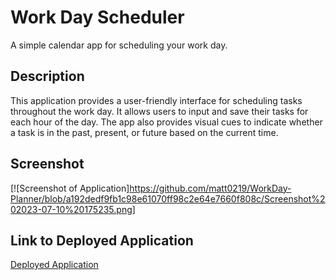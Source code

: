 # Work Day Scheduler

A simple calendar app for scheduling your work day.

## Description

This application provides a user-friendly interface for scheduling tasks throughout the work day. It allows users to input and save their tasks for each hour of the day. The app also provides visual cues to indicate whether a task is in the past, present, or future based on the current time.

## Screenshot
[![Screenshot of Application]https://github.com/matt0219/WorkDay-Planner/blob/a192dedf9fb1c98e61070ff98c2e64e7660f808c/Screenshot%202023-07-10%20175235.png]

## Link to Deployed Application
[Deployed Application](https://matt0219.github.io/WorkDay-Planner/)
